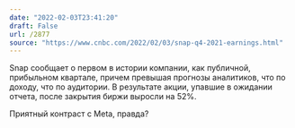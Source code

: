 ```yaml
---
date: "2022-02-03T23:41:20"
draft: False
url: /2877
source: "https://www.cnbc.com/2022/02/03/snap-q4-2021-earnings.html"
---
```


Snap сообщает о первом в истории компании, как публичной, прибыльном квартале, причем превышая прогнозы аналитиков, что по доходу, что по аудитории. В результате акции, упавшие в ожидании отчета, после закрытия биржи выросли на 52%. 

Приятный контраст с Meta, правда?
